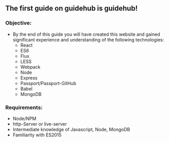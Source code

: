 ## The first guide on guidehub __is__ guidehub!
### Objective:
- By the end of this guide you will have created this website and gained significant experience and understanding of the following technologies:
    + React
    + ES6
    + Flux
    + LESS
    + Webpack
    + Node
    + Express
    + Passport/Passport-GitHub
    + Babel
    + MongoDB

### Requirements:
- Node/NPM
- http-Server or live-server
- Intermediate knowledge of Javascript, Node, MongoDB
- Familiarity with ES2015